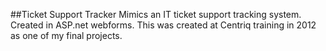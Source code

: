 ##Ticket Support Tracker 
Mimics an IT ticket support tracking system.  Created in ASP.net webforms.  This was created at Centriq training in 2012 as one of my final projects.  